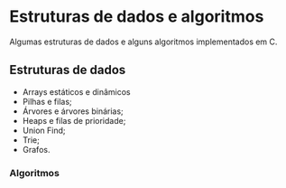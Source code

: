 # Estruturas de dados e algoritmos

Algumas estruturas de dados e alguns algoritmos implementados em C.

## Estruturas de dados

- Arrays estáticos e dinâmicos
- Pilhas e filas;
- Árvores e árvores binárias;
- Heaps e filas de prioridade;
- Union Find;
- Trie;
- Grafos.

### Algoritmos
